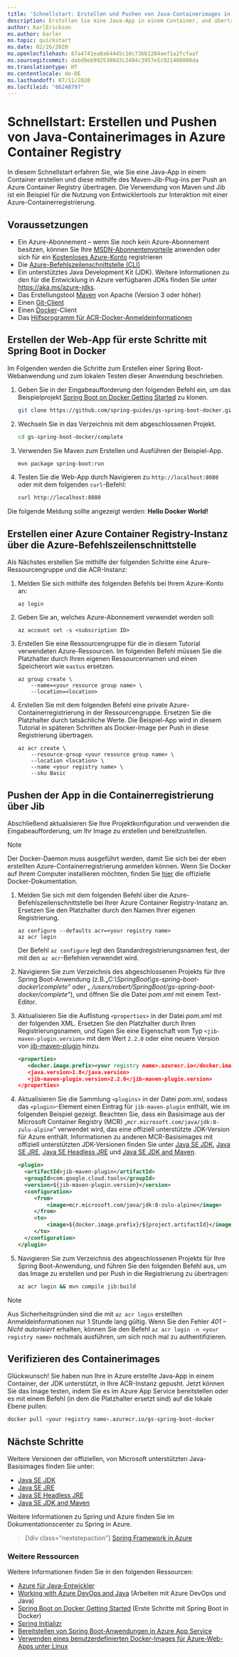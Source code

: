 ```yaml
---
title: 'Schnellstart: Erstellen und Pushen von Java-Containerimages in Azure Container Registry mithilfe von Maven und Jib'
description: Erstellen Sie eine Java-App in einem Container, und übertragen Sie sie mithilfe des Maven-Jib-Plug-ins per Push an Azure Container Registry.
author: KarlErickson
ms.author: karler
ms.topic: quickstart
ms.date: 02/26/2020
ms.openlocfilehash: 87a4741ea8a64445c10c73bb1204aef1a2fcfaaf
ms.sourcegitcommit: dabd9eb9925308d3c2404c3957e5c921408089da
ms.translationtype: HT
ms.contentlocale: de-DE
ms.lasthandoff: 07/11/2020
ms.locfileid: "86248797"
---
```

# <a name="quickstart-build-and-push-java-container-images-to-azure-container-registry"></a>Schnellstart: Erstellen und Pushen von Java-Containerimages in Azure Container Registry

In diesem Schnellstart erfahren Sie, wie Sie eine Java-App in einem Container erstellen und diese mithilfe des Maven-Jib-Plug-ins per Push an Azure Container Registry übertragen. Die Verwendung von Maven und Jib ist ein Beispiel für die Nutzung von Entwicklertools zur Interaktion mit einer Azure-Containerregistrierung.

## <a name="prerequisites"></a>Voraussetzungen

* Ein Azure-Abonnement – wenn Sie noch kein Azure-Abonnement besitzen, können Sie Ihre [MSDN-Abonnentenvorteile](https://azure.microsoft.com/pricing/member-offers/msdn-benefits-details) anwenden oder sich für ein [Kostenloses Azure-Konto](https://azure.microsoft.com/pricing/free-trial) registrieren
* Die [Azure-Befehlszeilenschnittstelle (CLI)](/cli/azure/overview)
* Ein unterstütztes Java Development Kit (JDK). Weitere Informationen zu den für die Entwicklung in Azure verfügbaren JDKs finden Sie unter <https://aka.ms/azure-jdks>.
* Das Erstellungstool [Maven](http://maven.apache.org) von Apache (Version 3 oder höher)
* Einen [Git-Client](https://git-scm.com)
* Einen [Docker](https://www.docker.com)-Client
* Das [Hilfsprogramm für ACR-Docker-Anmeldeinformationen](https://github.com/Azure/acr-docker-credential-helper)

## <a name="create-the-spring-boot-on-docker-getting-started-web-app"></a>Erstellen der Web-App für erste Schritte mit Spring Boot in Docker

Im Folgenden werden die Schritte zum Erstellen einer Spring Boot-Webanwendung und zum lokalen Testen dieser Anwendung beschrieben.

1. Geben Sie in der Eingabeaufforderung den folgenden Befehl ein, um das Beispielprojekt [Spring Boot on Docker Getting Started](https://github.com/spring-guides/gs-spring-boot-docker) zu klonen.

   ```bash
   git clone https://github.com/spring-guides/gs-spring-boot-docker.git
   ```

1. Wechseln Sie in das Verzeichnis mit dem abgeschlossenen Projekt.

   ```bash
   cd gs-spring-boot-docker/complete
   ```

1. Verwenden Sie Maven zum Erstellen und Ausführen der Beispiel-App.

   ```bash
   mvn package spring-boot:run
   ```

1. Testen Sie die Web-App durch Navigieren zu `http://localhost:8080` oder mit dem folgenden `curl`-Befehl:

   ```bash
   curl http://localhost:8080
   ```

Die folgende Meldung sollte angezeigt werden: **Hello Docker World!**

## <a name="create-an-azure-container-registry-using-the-azure-cli"></a>Erstellen einer Azure Container Registry-Instanz über die Azure-Befehlszeilenschnittstelle

Als Nächstes erstellen Sie mithilfe der folgenden Schritte eine Azure-Ressourcengruppe und die ACR-Instanz:

1. Melden Sie sich mithilfe des folgenden Befehls bei Ihrem Azure-Konto an:

   ```azurecli
   az login
   ```

1. Geben Sie an, welches Azure-Abonnement verwendet werden soll:

   ```azurecli
   az account set -s <subscription ID>
   ```

1. Erstellen Sie eine Ressourcengruppe für die in diesem Tutorial verwendeten Azure-Ressourcen. Im folgenden Befehl müssen Sie die Platzhalter durch Ihren eigenen Ressourcennamen und einen Speicherort wie `eastus` ersetzen.

   ```azurecli
   az group create \
       --name=<your resource group name> \
       --location=<location>
   ```

1. Erstellen Sie mit dem folgenden Befehl eine private Azure-Containerregistrierung in der Ressourcengruppe. Ersetzen Sie die Platzhalter durch tatsächliche Werte. Die Beispiel-App wird in diesem Tutorial in späteren Schritten als Docker-Image per Push in diese Registrierung übertragen.

   ```azurecli
   az acr create \
       --resource-group <your resource group name> \
       --location <location> \
       --name <your registry name> \
       --sku Basic
   ```

## <a name="push-your-app-to-the-container-registry-via-jib"></a>Pushen der App in die Containerregistrierung über Jib

Abschließend aktualisieren Sie Ihre Projektkonfiguration und verwenden die Eingabeaufforderung, um Ihr Image zu erstellen und bereitzustellen.

> [!NOTE]
> Der Docker-Daemon muss ausgeführt werden, damit Sie sich bei der eben erstellten Azure-Containerregistrierung anmelden können. Wenn Sie Docker auf Ihrem Computer installieren möchten, finden Sie [hier](https://docs.docker.com/install/) die offizielle Docker-Dokumentation.

1. Melden Sie sich mit dem folgenden Befehl über die Azure-Befehlszeilenschnittstelle bei Ihrer Azure Container Registry-Instanz an. Ersetzen Sie den Platzhalter durch den Namen Ihrer eigenen Registrierung.

   ```azurecli
   az configure --defaults acr=<your registry name>
   az acr login
   ```

   Der Befehl `az configure` legt den Standardregistrierungsnamen fest, der mit den `az acr`-Befehlen verwendet wird.

1. Navigieren Sie zum Verzeichnis des abgeschlossenen Projekts für Ihre Spring Boot-Anwendung (z.B.„*C:\SpringBoot\gs-spring-boot-docker\complete*“ oder „ */users/robert/SpringBoot/gs-spring-boot-docker/complete*“), und öffnen Sie die Datei *pom.xml* mit einem Text-Editor.

1. Aktualisieren Sie die Auflistung `<properties>` in der Datei *pom.xml* mit der folgenden XML. Ersetzen Sie den Platzhalter durch Ihren Registrierungsnamen, und fügen Sie eine Eigenschaft vom Typ `<jib-maven-plugin.version>` mit dem Wert `2.2.0` oder eine neuere Version von [jib-maven-plugin](https://github.com/GoogleContainerTools/jib/tree/master/jib-maven-plugin) hinzu.

   ```xml
   <properties>
      <docker.image.prefix><your registry name>.azurecr.io</docker.image.prefix>
      <java.version>1.8</java.version>
      <jib-maven-plugin.version>2.2.0</jib-maven-plugin.version>
   </properties>
   ```

1. Aktualisieren Sie die Sammlung `<plugins>` in der Datei *pom.xml*, sodass das `<plugin>`-Element einen Eintrag für `jib-maven-plugin` enthält, wie im folgenden Beispiel gezeigt. Beachten Sie, dass ein Basisimage aus der Microsoft Container Registry (MCR) „`mcr.microsoft.com/java/jdk:8-zulu-alpine`“ verwendet wird, das eine offiziell unterstützte JDK-Version für Azure enthält. Informationen zu anderen MCR-Basisimages mit offiziell unterstützten JDK-Versionen finden Sie unter [Java SE JDK](https://hub.docker.com/_/microsoft-java-jdk), [Java SE JRE](https://hub.docker.com/_/microsoft-java-jre), [Java SE Headless JRE](https://hub.docker.com/_/microsoft-java-jre-headless) und [Java SE JDK and Maven](https://hub.docker.com/_/microsoft-java-maven).

   ```xml
   <plugin>
     <artifactId>jib-maven-plugin</artifactId>
     <groupId>com.google.cloud.tools</groupId>
     <version>${jib-maven-plugin.version}</version>
     <configuration>
        <from>
            <image>mcr.microsoft.com/java/jdk:8-zulu-alpine</image>
        </from>
        <to>
            <image>${docker.image.prefix}/${project.artifactId}</image>
        </to>
     </configuration>
   </plugin>
   ```

1. Navigieren Sie zum Verzeichnis des abgeschlossenen Projekts für Ihre Spring Boot-Anwendung, und führen Sie den folgenden Befehl aus, um das Image zu erstellen und per Push in die Registrierung zu übertragen:

   ```bash
   az acr login && mvn compile jib:build
   ```

> [!NOTE]
>
> Aus Sicherheitsgründen sind die mit `az acr login` erstellten Anmeldeinformationen nur 1 Stunde lang gültig. Wenn Sie den Fehler *401 – Nicht autorisiert* erhalten, können Sie den Befehl `az acr login -n <your registry name>` nochmals ausführen, um sich noch mal zu authentifizieren.

## <a name="verify-your-container-image"></a>Verifizieren des Containerimages

Glückwunsch! Sie haben nun Ihre in Azure erstellte Java-App in einem Container, der JDK unterstützt, in Ihre ACR-Instanz gepusht. Jetzt können Sie das Image testen, indem Sie es im Azure App Service bereitstellen oder es mit einem Befehl (in dem die Platzhalter ersetzt sind) auf die lokale Ebene pullen:

```bash
docker pull <your registry name>.azurecr.io/gs-spring-boot-docker
```

## <a name="next-steps"></a>Nächste Schritte

Weitere Versionen der offiziellen, von Microsoft unterstützten Java-Basisimages finden Sie unter:

* [Java SE JDK](https://hub.docker.com/_/microsoft-java-jdk)
* [Java SE JRE](https://hub.docker.com/_/microsoft-java-jre)
* [Java SE Headless JRE](https://hub.docker.com/_/microsoft-java-jre-headless)
* [Java SE JDK and Maven](https://hub.docker.com/_/microsoft-java-maven)

Weitere Informationen zu Spring und Azure finden Sie im Dokumentationscenter zu Spring in Azure.

> [!div class="nextstepaction"]
> [Spring Framework in Azure](/azure/developer/java/spring-framework)

### <a name="additional-resources"></a>Weitere Ressourcen

Weitere Informationen finden Sie in den folgenden Ressourcen:

* [Azure für Java-Entwickler](/azure/java)
* [Working with Azure DevOps and Java](/azure/devops/java) (Arbeiten mit Azure DevOps und Java)
* [Spring Boot on Docker Getting Started](https://spring.io/guides/gs/spring-boot-docker) (Erste Schritte mit Spring Boot in Docker)
* [Spring Initializr](https://start.spring.io)
* [Bereitstellen von Spring Boot-Anwendungen in Azure App Service](/azure/developer/java/spring-framework/deploy-spring-boot-java-app-from-container-registry-using-maven-plugin)
* [Verwenden eines benutzerdefinierten Docker-Images für Azure-Web-Apps unter Linux](../app-service/containers/tutorial-custom-docker-image.md)
